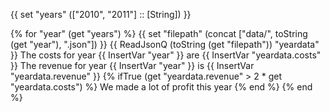 {{ set "years" (["2010", "2011"] :: [String]) }}

{% for "year" (get "years") %}
{{ set "filepath" (concat ["data/", toString (get "year"), ".json"]) }}
{{ ReadJsonQ (toString (get "filepath")) "yeardata" }}
The costs for year {{ InsertVar "year" }} are {{ InsertVar "yeardata.costs" }}
The revenue for year {{ InsertVar "year" }} is {{ InsertVar "yeardata.revenue" }}
{% ifTrue (get "yeardata.revenue" > 2 * get "yeardata.costs") %}
We made a lot of profit this year
{% end %}
{% end %}
